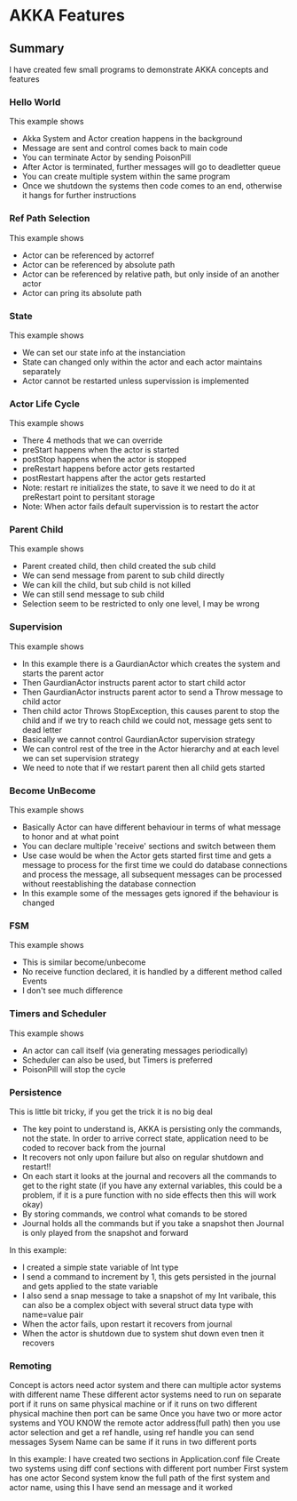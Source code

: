 # AKKA Features
## Summary
I have created few small programs to demonstrate AKKA concepts and features

### Hello World
This example shows 
- Akka System and Actor creation happens in the background
- Message are sent and control comes back to main code
- You can terminate Actor by sending PoisonPill
- After Actor is terminated, further messages will go to deadletter queue
- You can create multiple system within the same program
- Once we shutdown the systems then code comes to an end, otherwise it hangs for further instructions


### Ref Path Selection 
This example shows 
- Actor can be referenced by actorref
- Actor can be referenced by absolute path
- Actor can be referenced by relative path, but only inside of an another actor
- Actor can pring its absolute path

### State
This example shows 
- We can set our state info at the instanciation
- State can changed only within the actor and each actor maintains separately
- Actor cannot be restarted unless supervission is implemented 

### Actor Life Cycle
This example shows 
- There 4 methods that we can override 
- preStart happens when the actor is started
- postStop happens when the actor is stopped
- preRestart happens before actor gets restarted
- postRestart happens after the actor gets restarted
- Note: restart re initializes the state, to save it we need to do it at preRestart point to persitant storage
- Note: When actor fails default supervission is to restart the actor


### Parent Child
This example shows 
- Parent created child, then child created the sub child
- We can send message from parent to sub child directly
- We can kill the child, but sub child is not killed
- We can still send message to sub child 
- Selection seem to be restricted to only one level, I may be wrong

### Supervision
This example shows 
- In this example there is a GaurdianActor which creates the system and starts the parent actor
- Then GaurdianActor instructs parent actor to start child actor
- Then GaurdianActor instructs parent actor to send a Throw message to child actor
- Then child actor Throws StopException, this causes parent to stop the child and if we try to reach child we could not, message gets sent to dead letter
- Basically we cannot control GaurdianActor supervision strategy
- We can control rest of the tree in the Actor hierarchy and at each level we can set supervision strategy
- We need to note that if we restart parent then all child gets started

### Become UnBecome
This example shows 
- Basically Actor can have different behaviour in terms of what message to honor and at what point 
- You can declare multiple 'receive' sections and switch between them
- Use case would be when the Actor gets started first time and gets a message to process for the first 
  time we could do database connections and process the message, all subsequent messages can be processed 
  without reestablishing the database connection
- In this example some of the messages gets ignored if the behaviour is changed 

### FSM
This example shows 
- This is similar become/unbecome
- No receive function declared, it is handled by a different method called Events
- I don't see much difference 

### Timers and Scheduler
This example shows 
- An actor can call itself (via generating messages periodically)
- Scheduler can also be used, but Timers is preferred
- PoisonPill will stop the cycle

### Persistence
This is little bit tricky, if you get the trick it is no big deal
- The key point to understand is, AKKA is persisting only the commands, not the state. In order to arrive correct state, application need to be coded to recover back from the journal
- It recovers not only upon failure but also on regular shutdown and restart!!
- On each start it looks at the journal and recovers all the commands to get to the right state (if you have any external variables, this could be a problem, if it is a pure function with no side effects then this will work okay)
- By storing commands, we control what comands to be stored
- Journal holds all the commands but if you take a snapshot then Journal is only played from the snapshot and forward

In this example:
- I created a simple state variable of Int type
- I send a command to increment by 1, this gets persisted in the journal and gets applied to the state variable
- I also send a snap message to take a snapshot of my Int varibale, this can also be a complex object with several struct data type with name=value pair
- When the actor fails, upon restart it recovers from journal
- When the actor is shutdown due to system shut down even tnen it recovers


### Remoting
Concept is actors need actor system and there can multiple actor systems with different name
These different actor systems need to run on separate port if it runs on same physical machine or if it runs on two different physical machine then port can be same
Once you have two or more actor systems and YOU KNOW the remote actor address(full path) then you use actor selection and get a ref handle, using ref handle you can send messages
Sysem Name can be same if it runs in two different ports

In this example:
I have created two sections in Application.conf file
Create two systems using diff conf sections with different port number
First system has one actor
Second system know the full path of the first system and actor name, using this I have send an message and it worked 


